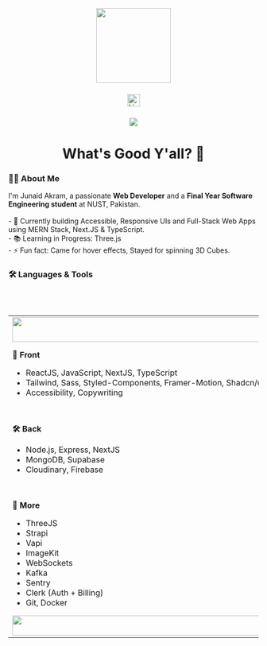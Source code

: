 <div align="center">
  <img height="150" src="https://media.giphy.com/media/M9gbBd9nbDrOTu1Mqx/giphy.gif" />
</div>

###

<div align="center">
 <a href="https://www.linkedin.com/in/https://www.linkedin.com/in/junaid-akram-jd/" target="_blank">
    <img src="https://img.shields.io/static/v1?message=LinkedIn&logo=linkedin&label=&color=0077B5&logoColor=white&labelColor=&style=for-the-badge" height="25" alt="LinkedIn logo" />
  </a>
  

###

<div align="center">
  <img src="https://visitor-badge.laobi.icu/badge?page_id=junaidakram1.junaidakram1&" />
</div>

###

<h1 align="center">What's Good Y'all? 👋</h1>

###

<h3 align="left">👨‍💻 About Me</h3>

<p align="left">
  I'm Junaid Akram, a passionate <strong>Web Developer</strong> and a <strong>Final Year Software Engineering student</strong> at NUST, Pakistan.<br><br>
  - 🔭 Currently building Accessible, Responsive UIs and Full-Stack Web Apps using MERN Stack, Next.JS & TypeScript.<br>
  - 📚 Learning in Progress: Three.js<br>
  - ⚡ Fun fact: Came for hover effects, Stayed for spinning 3D Cubes.
</p>

###

<h3 align="left">🛠 Languages & Tools</h3>

</div><br /><br />

<table>
  <td>
    <img src="https://i.ibb.co/qB2dNN7/blank.png" style="width: 675px; height:50px;" />
    <p><strong>🎨 Front</strong></p>
    <ul>
      <li>ReactJS, JavaScript, NextJS, TypeScript</li>
      <li>Tailwind, Sass, Styled-Components, Framer-Motion, Shadcn/ui, MUI</li>
      <li>Accessibility, Copywriting</li>
    </ul>
    <br /><p><strong>🛠 Back</strong></p>
    <ul>
      <li>Node.js, Express, NextJS</li>
      <li>MongoDB, Supabase</li>
      <li>Cloudinary, Firebase</li>
    </ul>
    <br /><p><strong>📁 More</strong></p>
    <ul>
      <li>ThreeJS</li>
      <li>Strapi</li>
      <li>Vapi</li>
      <li>ImageKit</li>
      <li>WebSockets</li> 
      <li>Kafka</li>
      <li>Sentry</li>
      <li>Clerk (Auth + Billing)</li>
      <li>Git, Docker</li>
    </ul>
    <img src="https://i.ibb.co/qB2dNN7/blank.png" style="width: 675px; height:40px" />
  </td>
  <td>
    <img src="https://i.postimg.cc/SKTNNq7T/goku.png"/>
  </td>
</table>


###


